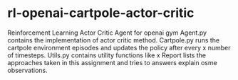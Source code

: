# rl-openai-cartpole-actor-critic
Reinforcement Learning Actor Critic Agent for openai gym
Agent.py contains the implementation of actor critic method.
Cartpole.py runs the cartpole environment episodes and updates the policy after every x number of timesteps.
Utils.py contains utility functions like x
Report lists the approaches taken in this assignment and tries to answers explain osme observations.

